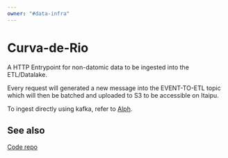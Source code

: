 ```yaml
---
owner: "#data-infra"
---
```


# Curva-de-Rio

A HTTP Entrypoint for non-datomic data to be ingested into the ETL/Datalake.

Every request will generated a new message into the EVENT-TO-ETL topic which will then be batched and uploaded to S3 to be accessible on Itaipu.

To ingest directly using kafka, refer to [Alph](/services/data-ingestion/alph.md).

## See also

[Code repo](https://github.com/nubank/curva-de-rio)
